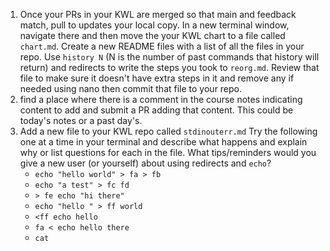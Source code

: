 
1. Once your PRs in your KWL are merged so that main and feedback match, pull to updates your local copy. In a new terminal window, navigate there and then move the your KWL chart to a file called `chart.md`. Create a new README files with a list of all the files in your repo. Use `history N` (N is the number of past commands that history will return) and redirects to write the steps you took to `reorg.md`. Review that file to make sure it doesn't have extra steps in it and remove any if needed using nano then commit that file to your repo.
1. find a place where there is a comment in the course notes indicating content to add and submit a PR adding that content. This could be today's notes or a past day's.
1. Add a new file to your KWL repo called `stdinouterr.md` Try the following one at a time in your terminal and describe what happens and explain why or list questions for each in the file. What tips/reminders would you give a new user  (or yourself) about using redirects and `echo`?
    - `echo "hello world" > fa > fb`
    - `echo "a test" > fc fd`
    - `> fe echo "hi there"`
    - `echo "hello " > ff world`
    - `<ff echo hello`
    - `fa < echo hello there`
    - `cat`
